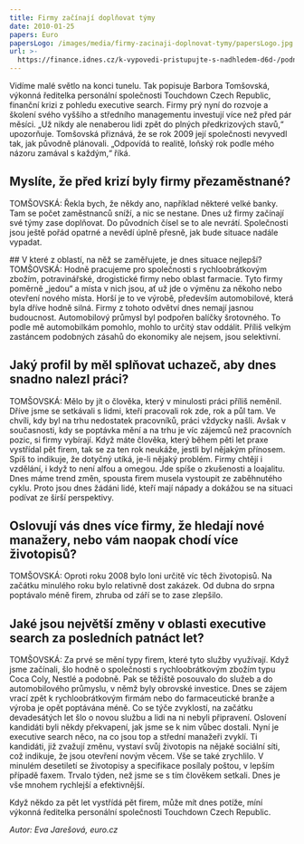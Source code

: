 ```yaml
---
title: Firmy začínají doplňovat týmy
date: 2010-01-25
papers: Euro
papersLogo: /images/media/firmy-zacinaji-doplnovat-tymy/papersLogo.jpg
url: >-
  https://finance.idnes.cz/k-vypovedi-pristupujte-s-nadhledem-d6d-/podnikani.aspx?c=A090122_1125656_firmy_rady_hru
---
```

Vidíme malé světlo na konci tunelu. Tak popisuje Barbora Tomšovská, výkonná ředitelka personální společnosti Touchdown Czech Republic, finanční krizi z pohledu executive search. Firmy prý nyní do rozvoje a školení svého vyššího a středního managementu investují více než před pár měsíci. „Už nikdy ale nenaberou lidi zpět do plných předkrizových stavů,“ upozorňuje. Tomšovská přiznává, že se rok 2009 její společnosti nevyvedl tak, jak původně plánovali. „Odpovídá to realitě, loňský rok podle mého názoru zamával s každým,“ říká.

## Myslíte, že před krizí byly firmy přezaměstnané?

TOMŠOVSKÁ: Řekla bych, že někdy ano, například některé velké banky. Tam se počet zaměstnanců sníží, a nic se nestane. Dnes už firmy začínají své týmy zase doplňovat. Do původních čísel se to ale nevrátí. Společnosti jsou ještě pořád opatrné a nevědí úplně přesně, jak bude situace nadále vypadat.

\##&nbsp;V které z oblastí, na něž se zaměřujete, je dnes situace nejlepší?
TOMŠOVSKÁ: Hodně pracujeme pro společnosti s rychloobrátkovým zbožím, potravinářské, drogistické firmy nebo oblast farmacie. Tyto firmy poměrně „jedou“ a místa v nich jsou, ať už jde o výměnu za někoho nebo otevření nového místa. Horší je to ve výrobě, především automobilové, která byla dříve hodně silná. Firmy z tohoto odvětví dnes nemají jasnou budoucnost. Automobilový průmysl byl podpořen balíčky šrotovného. To podle mě automobilkám pomohlo, mohlo to určitý stav oddálit. Příliš velkým zastáncem podobných zásahů do ekonomiky ale nejsem, jsou selektivní.

## Jaký profil by měl splňovat uchazeč, aby dnes snadno nalezl práci?

TOMŠOVSKÁ: Mělo by jít o člověka, který v minulosti práci příliš neměnil. Dříve jsme se setkávali s lidmi, kteří pracovali rok zde, rok a půl tam. Ve chvíli, kdy byl na trhu nedostatek pracovníků, práci vždycky našli. Avšak v současnosti, kdy se poptávka mění a na trhu je víc zájemců než pracovních pozic, si firmy vybírají. Když máte člověka, který během pěti let praxe vystřídal pět firem, tak se za ten rok neukáže, jestli byl nějakým přínosem. Spíš to indikuje, že dotyčný utíká, je-li nějaký problém. Firmy chtějí i vzdělání, i když to není alfou a omegou. Jde spíše o zkušenosti a loajalitu. Dnes máme trend změn, spousta firem musela vystoupit ze zaběhnutého cyklu. Proto jsou dnes žádáni lidé, kteří mají nápady a dokážou se na situaci podívat ze širší perspektivy.

## Oslovují vás dnes více firmy, že hledají nové manažery, nebo vám naopak chodí více životopisů?

TOMŠOVSKÁ: Oproti roku 2008 bylo loni určitě víc těch životopisů. Na začátku minulého roku bylo relativně dost zakázek. Od dubna do srpna poptávalo méně firem, zhruba od září se to zase zlepšilo.

## Jaké jsou největší změny v oblasti executive search za posledních patnáct let?

TOMŠOVSKÁ: Za prvé se mění typy firem, které tyto služby využívají. Když jsme začínali, šlo hodně o společnosti s rychloobrátkovým zbožím typu Coca Coly, Nestlé a podobně. Pak se těžiště posouvalo do služeb a do automobilového průmyslu, v němž byly obrovské investice. Dnes se zájem vrací zpět k rychloobrátkovým firmám nebo do farmaceutické branže a výroba je opět poptávána méně.
Co se týče zvyklostí, na začátku devadesátých let šlo o novou službu a lidi na ni nebyli připravení. Oslovení kandidáti byli někdy překvapení, jak jsme se k nim vůbec dostali. Nyní je executive search něco, na co jsou top a střední manažeři zvyklí. Ti kandidáti, již zvažují změnu, vystaví svůj životopis na nějaké sociální síti, což indikuje, že jsou otevření novým věcem. Vše se také zrychlilo. V minulém desetiletí se životopisy a specifikace posílaly poštou, v lepším případě faxem. Trvalo týden, než jsme se s tím člověkem setkali. Dnes je vše mnohem rychlejší a efektivnější.

Když někdo za pět let vystřídá pět firem, může mít dnes potíže, míní výkonná ředitelka personální společnosti Touchdown Czech Republic.

*Autor: Eva Jarešová, euro.cz*
